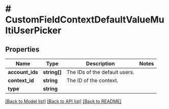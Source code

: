 # # CustomFieldContextDefaultValueMultiUserPicker

## Properties

Name | Type | Description | Notes
------------ | ------------- | ------------- | -------------
**account_ids** | **string[]** | The IDs of the default users. |
**context_id** | **string** | The ID of the context. |
**type** | **string** |  |

[[Back to Model list]](../../README.md#models) [[Back to API list]](../../README.md#endpoints) [[Back to README]](../../README.md)
